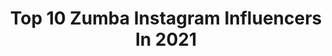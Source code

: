---
title: Top 10 Zumba Instagram Influencers In 2021
description: >-
  Find top zumba Instagram influencers in 2021. Most popular hashtags: #zumba #zumbafitness #woman #fitness.
platform: Instagram
hits: 555
text_top: Analyze the top-rated Instagram influencers on inBeat.
text_bottom: Our platform aggregates 555 Instagram influencers like this for you to work with.
profiles:
  - username: "mammy.mon"
    fullname: >-
      Monika
    bio: >-
      DANCE • FITNESS • ZUMBA INSTRUCTOR 🇵🇱in ➡️📍Edinburgh 🏴󠁧󠁢󠁳󠁣󠁴󠁿Scotland
    location: "United Kingdom"
    followers: 5447
    engagement: 1166
    commentsToLikes: 0.149544
    id: ck8t3qc1z43820j78ino2x3z1
    verified: false
    hashtags: "#coreczkamamusi, #fitgirl, #babyboy, #coreczka"
  - username: "monetasss"
    fullname: >-
      moneta zumba
    bio: >-
      I could be anywhere💙❤#lifestyle#woman#fashion#model #Photographer#Traveler#world#sports#plates#zumbainstructor#agricultural engineer#travelphotography
    location: "Greece"
    followers: 4414
    engagement: 2231
    commentsToLikes: 0.157875
    id: ckap25faqxg9t0i78vz6cndj5
    verified: false
    hashtags: "#igers, #fashion, #fun, #photooftheday"
  - username: "saraloupee"
    fullname: >-
      Zumba with Sara-Loupée
    bio: >-
      My parents gave me a unique name📝➖creating a unique lifestyle ✨ Passionate&Self-Motivated 👯 Zumba® fitness instructor 🎬 RadioTV&Film 🛍 @chiccliquelb
    location: ""
    followers: 9062
    engagement: 1273
    commentsToLikes: 0.058602
    id: ck5zjd9r7hdmr0i14dzztisi7
    verified: false
    hashtags: "#sistersquad, #zumbabeto, #letitmoveyou, #zumbafitness"
  - username: "paz24sm"
    fullname: >-
      Marcela Paz 🇨🇱
    bio: >-
      📎Bailarina 💃 📌Instructor @zumba ZIN 🇨🇱 Pro skills 📎Instructor Strong Nation 📌Instructor zumba Kids+Kids jr/ Step 📎#juntassomosmas 📌 @mastyle.zw
    location: "Chile"
    followers: 9499
    engagement: 744
    commentsToLikes: 0.078633
    id: ckf5riuuyctmi0j23vmh3k677
    verified: false
    hashtags: "#zumbalovers, #zumbachoreo, #zumbaindonesia, #zumbaclass"
  - username: "henrycedeno"
    fullname: >-
      Henry Cedeño✨
    bio: >-
      🙋🏻‍♂️International Zumba® Instructor 🕺🏻Choreographer + Presenter 📩 HOST: HenryZEvents@gmail.com 🟢💻Virtual Zumba® Classes:
    location: "United States"
    followers: 39805
    engagement: 316
    commentsToLikes: 0.061330
    id: ck5zmp7hemyw00i14t5x8acby
    verified: false
    hashtags: "#venezuelan, #guyswithtattoos, #zumbalovers, #venezuelaninmiami"
  - username: "bbeata_3007"
    fullname: >-
      Beata
    bio: >-
      🎂 30.07.1973 🏠 Cracow/Poland ✨❤️I love my life❤️✨ #zumba #run COLLAB/DM 📥 #rekuperacja 📩biuro@klimap.com
    location: "Poland"
    followers: 52633
    engagement: 542
    commentsToLikes: 0.045076
    id: ck8t5w4tpbfsu0j78emux1c9l
    verified: false
    hashtags: "#blueeyes, #goodvibes, #naturalmakeup, #mytime"
  - username: "dianaserena_"
    fullname: >-
      Diana Serena
    bio: >-
      🏃‍♀️Lic. en Educación Física 💃ZES™ Zumba® Fitness 💪🏻Master Trainer STRONG NATION™ 📬diana.serena@zumbamail.com 🗣🇮🇹🇪🇸🇬🇧🇵🇹 🌟#dianaserena
    location: "Spain"
    followers: 127890
    engagement: 256
    commentsToLikes: 0.135393
    id: ck15s66qxbf8k0i19ijdr4c6d
    verified: true
    hashtags: "#sync, #strongnation, #pregnant, #quoteoftheday"
  - username: "iskenderyuksell"
    fullname: >-
      iskender yüksel
    bio: >-
      🐣 content creator for @trendyolcom 💥Zumba Instructor @zumbaisko 📍 Izmir 📷 Freelance photographer @iskoiskoisko #mensfashion #blogger
    location: "Turkey"
    followers: 26718
    engagement: 301
    commentsToLikes: 0.216198
    id: ckap1frpquesz0i7871u8eo8u
    verified: false
    hashtags: "#menstyle, #hoscos, #mensfashion, #bestcasualoutfit"
  - username: "pinkfernandaa"
    fullname: >-
      Fernanda Pink
    bio: >-
      Fisioterapeuta, Pilates, Instrutora de Zumba, Fitdance e Ritmos,Modelo, Tatuadora e Piercer Parcerias via direct
    location: "Brazil"
    followers: 8891
    engagement: 660
    commentsToLikes: 0.749160
    id: ckap43smo5puu0i78pfpb8dez
    verified: false
    hashtags: "#treinoedieta, #mulhermusculosas, #mulherquetreina, #serfeliz"
  - username: "anapedrazaok"
    fullname: >-
      Ana Pedraza
    bio: >-
      👦🏻👦🏼 Mamá del Chino y el Colo 📺 Conductora 👩‍💼 @tvprensa10 📡 @canal10tucuman 💃🏻 Instructora @zumba
    location: "Argentina"
    followers: 52657
    engagement: 563
    commentsToLikes: 0.034614
    id: ck5cf05n5m29t0i11l4hrwd2a
    verified: false
    hashtags: "#sermam, #sorteo, #diadelamadre, #gracias"
---